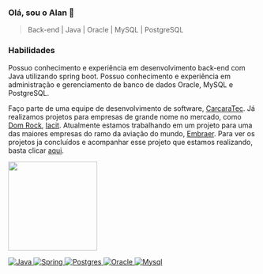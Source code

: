 ### Olá, sou o Alan  👋

> Back-end | Java | Oracle | MySQL | PostgreSQL

### Habilidades
Possuo conhecimento e experiência em desenvolvimento back-end com Java utilizando spring boot.
Possuo conhecimento e experiência em administração e gerenciamento de banco de dados Oracle, MySQL e PostgreSQL.

Faço parte de uma equipe de desenvolvimento de software, [CarcaraTec](https://github.com/CarcaraTec). Já realizamos projetos para empresas de grande nome no mercado, como [Dom Rock](https://www.domrock.net/), [Iacit](https://www.iacit.com.br/). Atualmente estamos trabalhando em um projeto para uma das maiores empresas do ramo da aviação do mundo, [Embraer](https://embraer.com/global/en). Para ver os projetos ja concluídos e acompanhar esse projeto que estamos realizando, basta clicar [aqui](https://github.com/CarcaraTec).

<div>
  <a href="https://github.com/alantrs">
  <img height="180em" src="https://github-readme-stats.vercel.app/api?username=alantrs&show_icons=true&theme=dark&include_all_commits=false&count_private=true"/>
</div>
  
![Java](https://img.shields.io/badge/java-%23ED8B00.svg?style=for-the-badge&logo=java&logoColor=white) ![Spring](https://img.shields.io/badge/spring-%236DB33F.svg?style=for-the-badge&logo=spring&logoColor=white) ![Postgres](https://img.shields.io/badge/postgres-%23316192.svg?style=for-the-badge&logo=postgresql&logoColor=white) ![Oracle](https://img.shields.io/badge/Oracle-F80000?style=for-the-badge&logo=Oracle&logoColor=white) ![Mysql](https://img.shields.io/badge/MySQL-005C84?style=for-the-badge&logo=mysql&logoColor=white)

  
  
